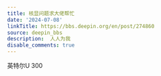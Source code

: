 ```yaml
---
title: 核显问题求大佬帮忙
date: '2024-07-08'
linkTitle: https://bbs.deepin.org/en/post/274860
source: deepin_bbs
description:  人人为我 
disable_comments: true
---
```

英特尔U 300
